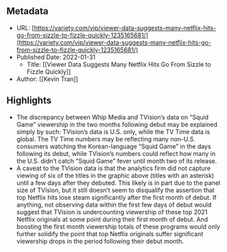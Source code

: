 ## Metadata
* URL: [https://variety.com/vip/viewer-data-suggests-many-netflix-hits-go-from-sizzle-to-fizzle-quickly-1235165681/](https://variety.com/vip/viewer-data-suggests-many-netflix-hits-go-from-sizzle-to-fizzle-quickly-1235165681/)
* Published Date: 2022-01-31
    * Title: [[Viewer Data Suggests Many Netflix Hits Go From Sizzle to Fizzle Quickly]]
* Author: [[Kevin Tran]]

## Highlights
* The discrepancy between Whip Media and TVision’s data on “Squid Game” viewership in the two months following debut may be explained simply by such: TVision’s data is U.S. only, while the TV Time data is global. The TV Time numbers may be reflecting many non-U.S. consumers watching the Korean-language “Squid Game” in the days following its debut, while TVision’s numbers could reflect how many in the U.S. didn’t catch "Squid Game” fever until month two of its release.
* A caveat to the TVision data is that the analytics firm did not capture viewing of six of the titles in the graphic above (titles with an asterisk) until a few days after they debuted. This likely is in part due to the panel size of TVision, but it still doesn’t seem to disqualify the assertion that top Netflix hits lose steam significantly after the first month of debut. If anything, not observing data within the first few days of debut would suggest that TVision is undercounting viewership of these top 2021 Netflix originals at some point during their first month of debut. And boosting the first month viewership totals of these programs would only further solidify the point that top Netflix originals suffer significant viewership drops in the period following their debut month.